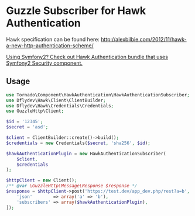 Guzzle Subscriber for Hawk Authentication
====
Hawk specification can be found here: http://alexbilbie.com/2012/11/hawk-a-new-http-authentication-scheme/

[Using Symfony2? Check out Hawk Authentication bundle that uses Symfony2 Security component.][1]

Usage
------------

```php
use Tornado\Component\HawkAuthentication\HawkAuthenticationSubscriber;
use Dflydev\Hawk\Client\ClientBuilder;
use Dflydev\Hawk\Credentials\Credentials;
use GuzzleHttp\Client;

$id = '12345';
$secret = 'asd';

$client = ClientBuilder::create()->build();
$credentials = new Credentials($secret, 'sha256', $id);

$hawkAuthenticationPlugin = new HawkAuthenticationSubscriber(
    $client,
    $credentials
);

$httpClient = new Client();
/** @var \GuzzleHttp\Message\Response $response */
$response = $httpClient->post('https://test.dev/app_dev.php/rest?a=b', [
    'json'        => array('a' => 'b'),
    'subscribers' => array($hawkAuthenticationPlugin),
]);
```

[1]: https://github.com/vytautasgimbutas/lib-hawk-authentication-bundle